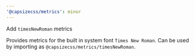 ```yaml
---
'@capsizecss/metrics': minor
---
```


Add `timesNewRoman` metrics

Provides metrics for the built in system font `Times New Roman`.
Can be used by importing as `@capsizecss/metrics/timesNewRoman`.
